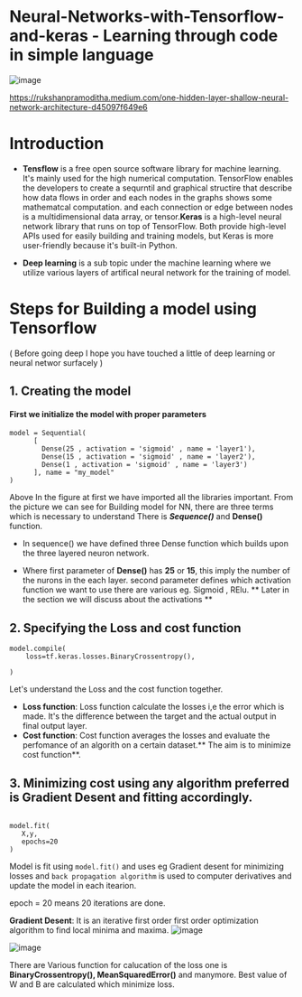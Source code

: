 # Neural-Networks-with-Tensorflow-and-keras - Learning through code in simple language
![image](https://user-images.githubusercontent.com/64850093/202383113-0fc6ecef-3be0-4ebb-840c-78492346be8d.png)

 https://rukshanpramoditha.medium.com/one-hidden-layer-shallow-neural-network-architecture-d45097f649e6
# Introduction

* **Tensflow**  is a free open source software library for machine learning. It's mainly used for the high numerical computation. 
TensorFlow enables the developers to create a sequrntil and graphical structire that describe how data flows in order and each nodes 
in the graphs shows some mathematcal computation.
and each connection or edge between nodes is a multidimensional data array, or tensor.**Keras** is a high-level neural network library that runs on top of TensorFlow. 
Both provide high-level APIs used for easily building and training models,
but Keras is more user-friendly because it's built-in Python.

* **Deep learning** is a sub topic under the machine learning where we utilize various layers of artifical neural network for the training of model.


<h> <h/>



# Steps for Building a model using Tensorflow
( Before going deep I hope you have touched a little of deep learning or neural networ surfacely )
## 1. Creating the model

#### First we initialize the model with proper parameters

``` 
model = Sequential(
      [               
        Dense(25 , activation = 'sigmoid' , name = 'layer1'),
        Dense(15 , activation = 'sigmoid' , name = 'layer2'),
        Dense(1 , activation = 'sigmoid' , name = 'layer3')
      ], name = "my_model" 
)                            
```

Above In the figure at first we have imported all the libraries important. From the picture we can see for Building model for NN, there are three terms which is necessary to understand
There is ***Sequence()*** and **Dense()** function.
 
 * In sequence() we have defined three Dense function which builds upon the three layered neuron network.
 
 * Where first parameter of **Dense()** has **25** or **15**, this imply the number of the nurons in the each layer. second parameter defines which activation function
 we want to use there are various eg. Sigmoid , RElu. ** Later in the section we will discuss about the activations **
 
## 2. Specifying the Loss and cost function


``` 
model.compile(
    loss=tf.keras.losses.BinaryCrossentropy(),
   
)

 ```
 Let's understand the Loss and the cost function together.
 
 * **Loss function**:  Loss function calculate the losses i,e the error which is made. It's the difference between the target and the actual output in final output layer.
 * **Cost function**: Cost function averages the losses and evaluate the perfomance of an algorith on a certain dataset.** The aim is to minimize cost function**.
 
 ## 3. Minimizing cost using any algorithm preferred is **Gradient Desent** and fitting accordingly.
 
 ```
 
 model.fit(
    X,y,
    epochs=20
)
 
 ```
 Model is fit using `model.fit()` and uses eg Gradient desent for minimizing losses and `back propagation algorithm` is used to computer derivatives and update the model
 in each itearion.
 
 epoch  = 20 means 20 iterations are done.
 
 **Gradient Desent**: It is an iterative first order first order optimization algorithm to find local minima and maxima.
 ![image](https://user-images.githubusercontent.com/64850093/202390052-01607ba3-d71d-4f61-a929-b7c40d9408a4.png)

 
 ![image](https://user-images.githubusercontent.com/64850093/202387618-ad18e6c4-b977-4316-98a2-172d416d8f84.png)
 
 
 
 
 There are Various function for calucation of the loss one is **BinaryCrossentropy(), MeanSquaredError()** and manymore. Best value of W and B are calculated which minimize loss.





















